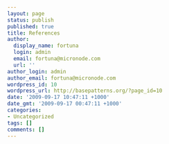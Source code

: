 ```yaml
---
layout: page
status: publish
published: true
title: References
author:
  display_name: fortuna
  login: admin
  email: fortuna@micronode.com
  url: ''
author_login: admin
author_email: fortuna@micronode.com
wordpress_id: 10
wordpress_url: http://basepatterns.org/?page_id=10
date: '2009-09-17 10:47:11 +1000'
date_gmt: '2009-09-17 00:47:11 +1000'
categories:
- Uncategorized
tags: []
comments: []
---
```


